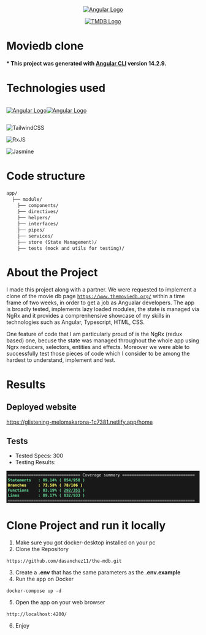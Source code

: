 <p align="center">
  <a href="https://angular.io/docs" target="__blank"><img src="https://upload.wikimedia.org/wikipedia/commons/c/cf/Angular_full_color_logo.svg" width="200" alt="Angular Logo" /></a>
</p>

<p align="center">
  <a href="https://www.themoviedb.org/" target="__blank"><img src="https://upload.wikimedia.org/wikipedia/commons/8/89/Tmdb.new.logo.svg" width="200" alt="TMDB Logo" /></a>
</p>

# Moviedb clone

#### \* This project was generated with [Angular CLI](https://github.com/angular/angular-cli) version 14.2.9.

# Technologies used

<div style="display: flex;">
<p align="left">
  <a href="https://angular.io/docs" target="__blank"><img src="https://upload.wikimedia.org/wikipedia/commons/c/cf/Angular_full_color_logo.svg" width="100" alt="Angular Logo" /></a>
</p>

<p align="left">
  <a href="https://ngrx.io" target="__blank"><img src="https://ngrx.io/assets/images/badge.svg" width="100" alt="Angular Logo" /></a>
</p>
</div>

![TailwindCSS](https://img.shields.io/badge/tailwindcss-%2338B2AC.svg?style=for-the-badge&logo=tailwind-css&logoColor=white)

![RxJS](https://img.shields.io/badge/rxjs-%23B7178C.svg?style=for-the-badge&logo=reactivex&logoColor=white)

![Jasmine](https://img.shields.io/badge/jasmine-%238A4182.svg?style=for-the-badge&logo=jasmine&logoColor=white)

# Code structure

```
app/
  ├── module/
    ├── components/
    ├── directives/
    ├── helpers/
    ├── interfaces/
    ├── pipes/
    ├── services/
    ├── store (State Management)/
    ├── tests (mock and utils for testing)/

```

# About the Project

I made this project along with a partner. We were requested to implement a clone of the movie db page <a href= 'https://www.themoviedb.org/' target="__blank">`https://www.themoviedb.org/`</a> within a time frame of two weeks, in order to get a job as Angualar developers. The app is broadly tested, implements lazy loaded modules, the state is managed via NgRx and it provides a comprenhensive showcase of my skills in technologies such as Angular, Typescript, HTML, CSS.

One feature of code that I am particularly proud of is the NgRx (redux based) one, becuse the state was managed throughout the whole app using Ngrx reducers, selectors, entities and effects. Moreover
we were able to successfully test those pieces of code which I consider to be among the hardest to understand, implement and test.

# Results

## Deployed website

<a href= 'https://glistening-melomakarona-1c7381.netlify.app/home' target="__blank">https://glistening-melomakarona-1c7381.netlify.app/home</a>

## Tests

- Tested Specs: 300
- Testing Results:

<p align="left">
  <a target="__blank"><img src="./tests.png" width="600" /></a>
</p>

# Clone Project and run it locally

1. Make sure you got docker-desktop installed on your pc
2. Clone the Repository

```
https://github.com/dasanchez11/the-mdb.git
```

3. Create a **.env** that has the same parameters as the **.env.example**
4. Run the app on Docker

```
docker-compose up -d
```

5. Open the app on your web browser

```
http://localhost:4200/
```

6. Enjoy

